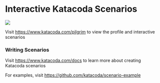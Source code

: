 # Interactive Katacoda Scenarios

[![](http://shields.katacoda.com/katacoda/pilgrim/count.svg)](https://www.katacoda.com/pilgrim "Get your profile on Katacoda.com")

Visit https://www.katacoda.com/pilgrim to view the profile and interactive scenarios

### Writing Scenarios
Visit https://www.katacoda.com/docs to learn more about creating Katacoda scenarios

For examples, visit https://github.com/katacoda/scenario-example
